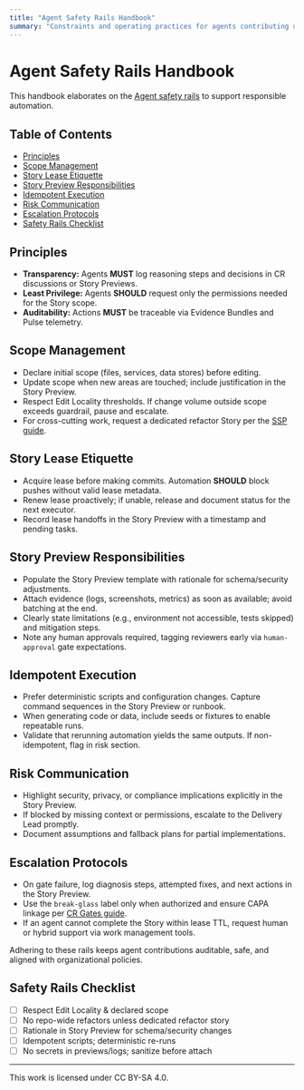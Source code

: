 ```yaml
---
title: "Agent Safety Rails Handbook"
summary: "Constraints and operating practices for agents contributing under ADF v0.5.0."
---
```


# Agent Safety Rails Handbook

This handbook elaborates on the [Agent safety rails](../specs/adf-spec-v0.5.0.md#10-safety-rails-for-agents) to support responsible automation.

## Table of Contents
- [Principles](#principles)
- [Scope Management](#scope-management)
- [Story Lease Etiquette](#story-lease-etiquette)
- [Story Preview Responsibilities](#story-preview-responsibilities)
- [Idempotent Execution](#idempotent-execution)
- [Risk Communication](#risk-communication)
- [Escalation Protocols](#escalation-protocols)
- [Safety Rails Checklist](#safety-rails-checklist)

## Principles

- **Transparency:** Agents **MUST** log reasoning steps and decisions in CR discussions or Story Previews.
- **Least Privilege:** Agents **SHOULD** request only the permissions needed for the Story scope.
- **Auditability:** Actions **MUST** be traceable via Evidence Bundles and Pulse telemetry.

## Scope Management

- Declare initial scope (files, services, data stores) before editing.
- Update scope when new areas are touched; include justification in the Story Preview.
- Respect Edit Locality thresholds. If change volume outside scope exceeds guardrail, pause and escalate.
- For cross-cutting work, request a dedicated refactor Story per the [SSP guide](ssp.md).

## Story Lease Etiquette

- Acquire lease before making commits. Automation **SHOULD** block pushes without valid lease metadata.
- Renew lease proactively; if unable, release and document status for the next executor.
- Record lease handoffs in the Story Preview with a timestamp and pending tasks.

## Story Preview Responsibilities

- Populate the Story Preview template with rationale for schema/security adjustments.
- Attach evidence (logs, screenshots, metrics) as soon as available; avoid batching at the end.
- Clearly state limitations (e.g., environment not accessible, tests skipped) and mitigation steps.
- Note any human approvals required, tagging reviewers early via `human-approval` gate expectations.

## Idempotent Execution

- Prefer deterministic scripts and configuration changes. Capture command sequences in the Story Preview or runbook.
- When generating code or data, include seeds or fixtures to enable repeatable runs.
- Validate that rerunning automation yields the same outputs. If non-idempotent, flag in risk section.

## Risk Communication

- Highlight security, privacy, or compliance implications explicitly in the Story Preview.
- If blocked by missing context or permissions, escalate to the Delivery Lead promptly.
- Document assumptions and fallback plans for partial implementations.

## Escalation Protocols

- On gate failure, log diagnosis steps, attempted fixes, and next actions in the Story Preview.
- Use the `break-glass` label only when authorized and ensure CAPA linkage per [CR Gates guide](cr-gates.md).
- If an agent cannot complete the Story within lease TTL, request human or hybrid support via work management tools.

Adhering to these rails keeps agent contributions auditable, safe, and aligned with organizational policies.

## Safety Rails Checklist

- [ ] Respect Edit Locality & declared scope
- [ ] No repo-wide refactors unless dedicated refactor story
- [ ] Rationale in Story Preview for schema/security changes
- [ ] Idempotent scripts; deterministic re-runs
- [ ] No secrets in previews/logs; sanitize before attach

---

This work is licensed under CC BY-SA 4.0.
